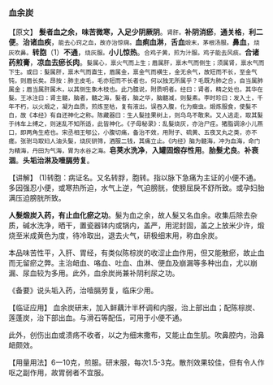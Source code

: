 ### 血余炭

【原文】 **髮者血之余，味苦微寒，入足少阴厥阴**。<small>肾肝。</small>**补阴消瘀**，**通关格**，**利二便**。**治诸血疾**，<small>能去心窍之血，故亦治惊痫。</small>**血痢血淋**，**舌血**<small>煅末，茅根汤服。</small>**鼻血**，<small>烧灰吹鼻。</small>**转胞**（1）**不通**，<small>烧灰服。</small>**小儿惊热**。<small>合鸡子黄，煎为汁服。鸡子能去风痰。</small>**合诸药煎膏**，**凉血去瘀长肉**。<small>髮属心，禀火气而上生；眉属肝，禀木气而侧生；须属肾，禀水气而下生。或曰：髮属肝，禀木气而直生，眉属金，禀金气而横生，金无余气，故短而不长，至金气钝，则眉长矣。昂按：肺主皮毛，毛亦短而不长者也，何以独无所属乎？毛既为肺之合，自当属肺属金；眉当属肝属木，以其侧生象木枝也。此乃臆说，附质明者。经曰：肾者，精之处也，其华在髮。王冰注曰：肾主髓，脑者，髓之海，髮者，脑之华，脑髓减，则髮素。李时珍曰：发入土，千年不朽，以火煅之，凝为血质，煎炼至枯，复有液出，误吞入腹，化为癥虫。煅炼服食，使髮不白，故《本经》有自还神化之称。陈藏器曰：生人髮挂果树上，则乌鸟不敢来。又人逃走，取其髮于纬车上缚之，则迷乱不知所适，此皆神化。《子母秘录》：乱髮烧灰，亦治尸疰。猪脂调涂小儿燕口，即两角生疮也。宋丞相王郇公，小腹切痛，备治不效，用附子、硫黄、五夜叉丸之类，亦不瘥。张驸马取妇人油头髮，烧灰研筛，酒服二钱，其痛立止。《内经》脑为髓海，冲为血海，命门为精海，丹田为气海，胃为水谷之海。</small>**皂荚水洗净**，**入罐固煅存性用**。**胎髮尤良**。**补衰涸**。**头垢治淋及噎膈劳复**。

【讲解】 (1)转胞：病证名。又名转脬，胞转。指以脉下急痛为主证的小便不通。多因强忍小便，或寒热所迫，水气上逆，气迫膀胱，使膀屈戾不舒所致。或孕妇胎满压迫膀胱所致。

**人髮煅炭入药，有止血化瘀之功**。髮为血之余，故人髮又名血余。收集后除去杂质，碱水洗净，晒干，置瓷器钵内或锅内，盖严，用泥封固，盖之上放米少许，煅烧至米成黄色为度，待冷取出，退去火气，研极细末用，称血余炭。

本品味苦性平，入肝、胃经，有类似陈棕炭的收涩止血作用，但又能散瘀，故止血而无留瘀之弊。主治衄血、咯血、吐血、血淋、便血及崩漏等多种出血，尤以崩漏、尿血较为多用。此外，血余炭尚兼补阴利尿之功。

《备要》说头垢入药，治噎膈劳复，临床少用。

【临证应用】 血余炭研末，加入鲜藕汁半杯调和内服，治上部出血；配陈棕炭、莲蓬炭，治下部出血。与滑石等配伍，可用于小便不通。

 此外，创伤出血或溃疡不收者，以之为细末撒布，又能止血生肌。吹鼻腔内，治鼻衄颇效。

【用量用法】6一10克，煎服。研末服，每次1.5-3克。散剂效果较佳，但有令人作呕之副作用，故胃弱者不宜服。
